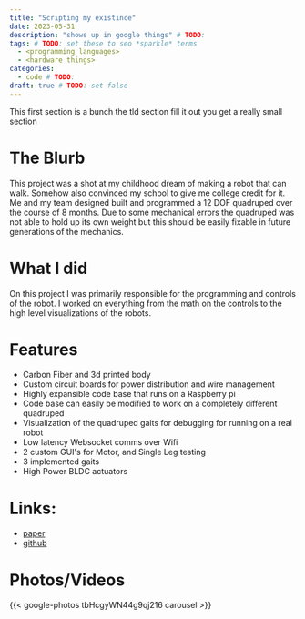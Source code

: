 ```yaml
---
title: "Scripting my existince"
date: 2023-05-31 
description: "shows up in google things" # TODO:
tags: # TODO: set these to seo *sparkle* terms
  - <programming languages> 
  - <hardware things>  
categories:
  - code # TODO:
draft: true # TODO: set false 
---
```


This first section is a bunch the tld section fill it out you get a really small section

# The Blurb

This project was a shot at my childhood dream of making a robot that can walk. Somehow also convinced my school to give me college credit for it. Me and my team designed built and programmed a 12 DOF quadruped over the course of 8 months. Due to some mechanical errors the quadruped was not able to hold up its own weight but this should be easily fixable in future generations of the mechanics.

# What I did

On this project I was primarily responsible for the programming and controls of the robot. I worked on everything from the math on the controls to the high level visualizations of the robots. 

# Features
  - Carbon Fiber and 3d printed body
  - Custom circuit boards for power distribution and wire management
  - Highly expansible code base that runs on a Raspberry pi
  - Code base can easily be modified to work on a completely different quadruped
  - Visualization of the quadruped gaits for debugging for running on a real robot
  - Low latency Websocket comms over Wifi
  - 2 custom GUI's for Motor, and Single Leg testing
  - 3 implemented gaits 
  - High Power BLDC actuators

# Links:
- [paper](https://books.arjungandhi.com/Robotics/mqp-report.pdf)
- [github](https://github.com/swol-kat)

# Photos/Videos
{{< google-photos tbHcgyWN44g9qj216 carousel >}}


<end-tldr>
